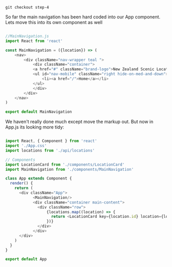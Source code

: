 ```
git checkout step-4
```

So far the main navigation has been hard coded into our App component. Lets move this into its own component as well

``` javascript

//MainNavigation.js
import React from 'react'

const MainNavigation = ({location}) => (
    <nav>
        <div className="nav-wrapper teal ">
            <div className="container">
            <a href="#" className="brand-logo">New Zealand Scenic Locations</a>
            <ul id="nav-mobile" className="right hide-on-med-and-down">
                <li><a href="/">Home</a></li>
            </ul>
            </div>
        </div>
    </nav>
)

export default MainNavigation

```

We haven't really done much except move the markup out. But now in App.js its looking more tidy:

``` javascript

import React, { Component } from 'react'
import './App.css'
import locations from './api/locations'

// Components
import LocationCard from './components/LocationCard'
import MainNavigation from './components/MainNavigation'

class App extends Component {
  render() {
    return (
      <div className="App">
            <MainNavigation/>
            <div className="container main-content">      
              <div className="row">
                  {locations.map((location) => {
                    return <LocationCard key={location.id} location={location} />
                  })}
              </div>
            </div>
      </div>
    )
  }
}

export default App

```
